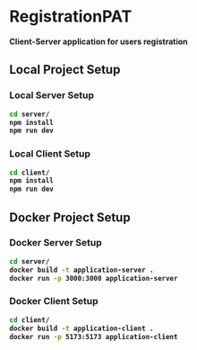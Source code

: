 # RegistrationPAT

<b>Client-Server application for users registration

## Local Project Setup

### Local Server Setup

```sh
cd server/
npm install
npm run dev
```

### Local Client Setup

```sh
cd client/
npm install
npm run dev
```
## Docker Project Setup

### Docker Server Setup
```sh
cd server/
docker build -t application-server .
docker run -p 3000:3000 application-server
```

### Docker Client Setup
```sh
cd client/
docker build -t application-client .
docker run -p 5173:5173 application-client
```
